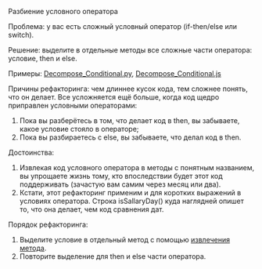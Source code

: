 Разбиение условного оператора

Проблема: у вас есть сложный условный оператор (if-then/else или switch).

Решение: выделите в отдельные методы все сложные части оператора: условие, then и else.

Примеры: <a href="https://github.com/helenasilkina/refactoring/blob/master/Decompose_Conditional.py">Decompose_Conditional.py</a>, <a href="https://github.com/helenasilkina/refactoring/blob/master/Decompose_Conditional.js">Decompose_Conditional.js</a>

Причины рефакторинга: чем длиннее кусок кода, тем сложнее понять, что он делает. Все усложняется ещё больше, когда код щедро приправлен условными операторами:

1. Пока вы разберётесь в том, что делает код в then, вы забываете, какое условие стояло в операторе;
2. Пока вы разбираетесь с else, вы забываете, что делал код в then.

Достоинства:

1. Извлекая код условного оператора в методы с понятным названием, вы упрощаете жизнь тому, кто впоследствии будет этот код поддерживать (зачастую вам самим через месяц или два).
2. Кстати, этот рефакторинг применим и для коротких выражений в условиях оператора. Строка isSallaryDay() куда наглядней опишет то, что она делает, чем код сравнения дат.

Порядок рефакторинга:

1. Выделите условие в отдельный метод с помощью <a href="https://github.com/helenasilkina/refactoring/blob/master/Extract_Method%20(Извлечение%20метода).md">извлечения метода</a>.
2. Повторите выделение для then и else части оператора.
